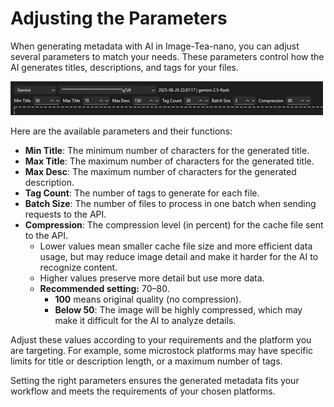 # Adjusting the Parameters

When generating metadata with AI in Image-Tea-nano, you can adjust several parameters to match your needs. These parameters control how the AI generates titles, descriptions, and tags for your files.

![Adjust Parameters](res\images\adjust_parameter.png)

Here are the available parameters and their functions:

- **Min Title**: The minimum number of characters for the generated title.
- **Max Title**: The maximum number of characters for the generated title.
- **Max Desc**: The maximum number of characters for the generated description.
- **Tag Count**: The number of tags to generate for each file.
- **Batch Size**: The number of files to process in one batch when sending requests to the API.
- **Compression**: The compression level (in percent) for the cache file sent to the API.  
  - Lower values mean smaller cache file size and more efficient data usage, but may reduce image detail and make it harder for the AI to recognize content.
  - Higher values preserve more detail but use more data.
  - **Recommended setting:** 70–80.  
    - **100** means original quality (no compression).
    - **Below 50**: The image will be highly compressed, which may make it difficult for the AI to analyze details.

Adjust these values according to your requirements and the platform you are targeting. For example, some microstock platforms may have specific limits for title or description length, or a maximum number of tags.

Setting the right parameters ensures the generated metadata fits your workflow and meets the requirements of your chosen platforms.
